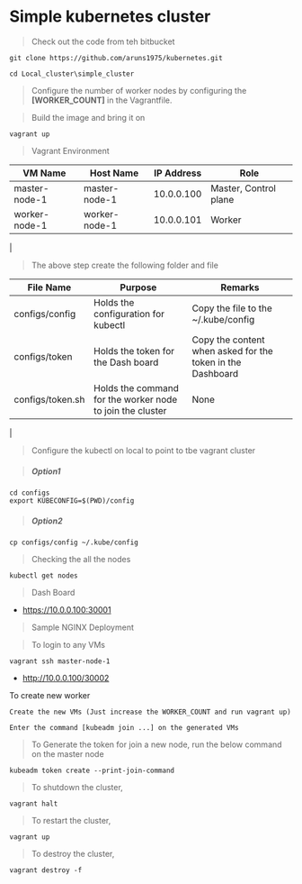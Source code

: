 # **Simple kubernetes cluster** 

> Check out the code from teh bitbucket

```batch
git clone https://github.com/aruns1975/kubernetes.git    

cd Local_cluster\simple_cluster
```
> Configure the number of worker nodes by configuring the **[WORKER_COUNT]** in the Vagrantfile.

> Build the image and bring it on 

```shell
vagrant up
```

> Vagrant Environment


|VM Name|Host Name|IP Address|Role|
|-|-|-|-|
|master-node-1|master-node-1|10.0.0.100|Master, Control plane |
|worker-node-1|worker-node-1|10.0.0.101|Worker|
|

> The above step create the following folder and file

|File Name|Purpose|Remarks|
|-|-|-|
|configs/config|Holds the configuration for kubectl|Copy the file to the ~/.kube/config|
|configs/token|Holds the token for the Dash board|Copy the content when asked for the token in the Dashboard|
|configs/token.sh|Holds the command for the worker node to join the cluster|None|
|

> Configure the kubectl on local to point to tbe vagrant cluster

>##### Option1
```shell
cd configs
export KUBECONFIG=$(PWD)/config
```
>##### Option2
```shell
cp configs/config ~/.kube/config
```

>Checking the all the nodes
```shell
kubectl get nodes
```

>Dash Board

- https://10.0.0.100:30001

>Sample NGINX Deployment

>To login to any VMs

```shell
vagrant ssh master-node-1
```

- http://10.0.0.100/30002

To create new worker 

```shell
Create the new VMs (Just increase the WORKER_COUNT and run vagrant up)

Enter the command [kubeadm join ...] on the generated VMs
```
>To Generate the token for join a new node, run the below command on the master node

```shell
kubeadm token create --print-join-command
```

> To shutdown the cluster, 

```shell
vagrant halt
```

> To restart the cluster,

```shell
vagrant up
```

> To destroy the cluster, 

```shell
vagrant destroy -f
```



